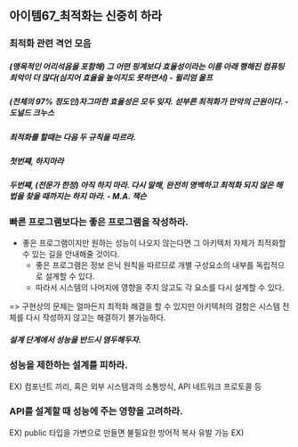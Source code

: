 아이템67_최적화는 신중히 하라
--------

### 최적화 관련 격언 모음

##### (맹목적인 어리석음을 포함해) 그 어떤 핑계보다 효율성이라는 이름 아래 행해진 컴퓨팅 죄악이 더 많다(심지어 효율을 높이지도 못하면서) - 윌리엄 울프

##### (전체의 97% 정도인)자그마한 효율성은 모두 잊자. 섣부른 최적화가 만악의 근원이다. - 도널드 크누스

##### 최적화를 할때는 다음 두 규칙을 따르라.
##### 첫번쨰, 하지마라
##### 두번쨰, (전문가 한정) 아직 하지 마라. 다시 말해, 완전히 명백하고 최적화 되지 않은 해법을 찾을 때까지는 하지 마라. - M.A. 잭슨

### 빠른 프로그램보다는 좋은 프로그램을 작성하라.

- 좋은 프로그램이지만 원하는 성능이 나오지 않는다면 그 아키텍처 자체가 최적화할 수 있는 길을 안내해줄 것이다.
  - 좋은 프로그램은 정보 은닉 원칙을 따르므로 개별 구성요소의 내부를 독립적으로 설계할 수 있다.
  - 따라서 시스템의 나머지에 영향을 주지 않고도 각 요소를 다시 설계할 수 있다.
    
=> 구현상의 문제는 얼마든지 최적화 해결을 할 수 있지만 아키텍처의 결함은 시스템 전체를 다시 작성하지 않고는 해결하기 불가능하다. 
##### 설계 단계에서 성능을 반드시 염두해두자.
 
### 성능을 제한하는 설계를 피하라.

EX) 컴포넌트 끼리, 혹은 외부 시스템과의 소통방식, API 네트워크 프로토콜 등

### API를 설계할 때 성능에 주는 영향을 고려하라.
EX) public 타입을 가변으로 만들면 불필요한 방어적 복사 유발 가능
EX) 
